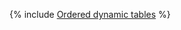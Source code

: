 {% include [Ordered dynamic tables](../../_includes/user-guide/dynamic-tables/ordered-dynamic-tables.md) %}